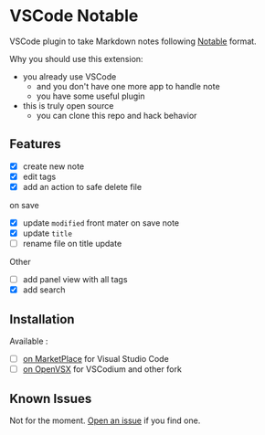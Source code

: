 # VSCode Notable

VSCode plugin to take Markdown notes following [Notable](https://notable.app/) format.

Why you should use this extension:

- you already use VSCode
  - and you don't have one more app to handle note
  - you have some useful plugin
- this is truly open source
  - you can clone this repo and hack behavior

## Features

- [x] create new note
- [x] edit tags
- [x] add an action to safe delete file

on save

- [x] update `modified` front mater on save note
- [x] update `title`
- [ ] rename file on title update

Other

- [ ] add panel view with all tags
- [x] add search

## Installation

Available :

- [ ] [on MarketPlace](https://marketplace.visualstudio.com/vscode) for Visual Studio Code
- [ ] [on OpenVSX](https://open-vsx.org/extension/madeindjs/markdown-tags) for VSCodium and other fork

## Known Issues

Not for the moment. [Open an issue](https://github.com/madeindjs/vscode-notable/issues/new) if you find one.
